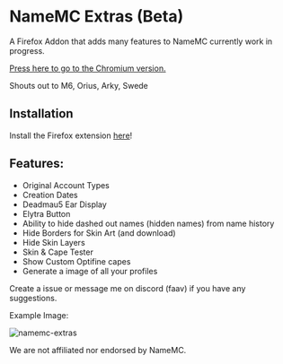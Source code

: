 # NameMC Extras (Beta)
A Firefox Addon that adds many features to NameMC currently work in progress.

[Press here to go to the Chromium version.](https://github.com/NameMC-Extras/NameMC-Extras/tree/chromium)

Shouts out to M6, Orius, Arky, Swede

## Installation
Install the Firefox extension [here](https://addons.mozilla.org/en-US/firefox/addon/namemc-extras-beta/)!

## Features:
- Original Account Types
- Creation Dates
- Deadmau5 Ear Display
- Elytra Button
- Ability to hide dashed out names (hidden names) from name history
- Hide Borders for Skin Art (and download)
- Hide Skin Layers
- Skin & Cape Tester
- Show Custom Optifine capes
- Generate a image of all your profiles

Create a issue or message me on discord (faav) if you have any suggestions.

Example Image:

![namemc-extras](https://user-images.githubusercontent.com/52789876/192075041-36a8cc6c-4860-4e9c-8c99-e3824c8f4706.gif)

We are not affiliated nor endorsed by NameMC.
